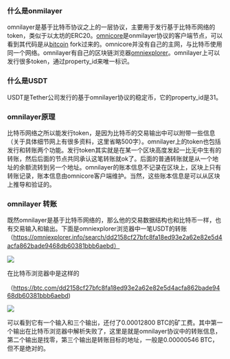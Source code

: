 ### 什么是onmilayer
omnilayer是基于比特币协议之上的一层协议，主要用于发行基于比特币网络的token，类似于以太坊的ERC20。[omnicore](https://github.com/OmniLayer/omnicore)是onmilayer协议的客户端节点，可以看到其代码是从[bitcoin](https://github.com/bitcoin/bitcoin) fork过来的。omnicore并没有自己的主网，与比特币使用同一个网络。omnilayer有自己的区块链浏览器[omniexplorer](https://omniexplorer.info/)。omnilayer上可以发行很多token，通过property_id来唯一标识。

### 什么是USDT
USDT是Tether公司发行的基于omnilayer协议的稳定币，它的property_id是31。

### omnilayer原理
比特币网络之所以能发行token，是因为比特币的交易输出中可以附带一些信息（关于具体细节网上有很多资料，这里省略500字）。omnilayer上的token也包括发行和转账两个功能。发行token其实就是在某一个区块高度发起一比无中生有的转账，然后后面的节点共同承认这笔转账就ok了。后面的普通转账就是从一个地址的余额流转到另一个地址。omnilayer的账本信息不记录在区块上，区块上只有转账记录，账本信息由omnicore客户端维护。当然，这些账本信息是可以从区块上推导和验证的。

### omnilayer 转账
既然omnilayer是基于比特币网络的，那么他的交易数据结构也和比特币一样，也有交易输入和输出。下面是omniexplorer浏览器中一笔USDT的转账（https://omniexplorer.info/search/dd2158cf27bfc8fa18ed93e2a62e82e5d4acfa862bade9468db60381bbb6aebd）

![](https://raw.githubusercontent.com/liyue201/omnilayer-research/master/11111.png)

在比特币浏览器中是这样的

（https://btc.com/dd2158cf27bfc8fa18ed93e2a62e82e5d4acfa862bade9468db60381bbb6aebd)

![](https://raw.githubusercontent.com/liyue201/omnilayer-research/master/2222.png)

可以看到它有一个输入和三个输出，还付了0.00012800 BTC的矿工费。其中第一个输出在比特币浏览器中解析失败了，这里是就是omnilayer协议中的转账信息，第二个输出是找零，第三个输出是转账目标的地址，一般是0.00000546 BTC，但不是绝对的。


